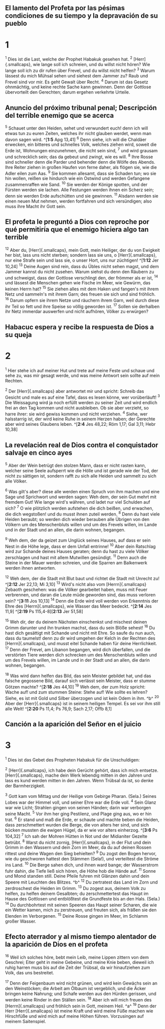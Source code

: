 ## El lamento del Profeta por las pésimas condiciones de su tiempo y la depravación de su pueblo
# 1
<sup class='bibleverse'>1</sup> Dies ist die Last, welche der Prophet Habakuk gesehen hat. <sup class='bibleverse'>2</sup> [Herr]{.smallcaps}, wie lange soll ich schreien, und du willst nicht hören? Wie lange soll ich zu dir rufen über Frevel, und du willst nicht helfen? <sup class='bibleverse'>3</sup> Warum lässest du mich Mühsal sehen und siehest dem Jammer zu? Raub und Frevel sind vor mir. Es geht Gewalt über Recht. <sup class='bibleverse'>4</sup> Darum ist das Gesetz ohnmächtig, und keine rechte Sache kann gewinnen. Denn der Gottlose übervorteilt den Gerechten; darum ergehen verkehrte Urteile. 

## Anuncio del próximo tribunal penal; Descripción del terrible enemigo que se acerca
<sup class='bibleverse'>5</sup> Schauet unter den Heiden, sehet und verwundert euch! denn ich will etwas tun zu euren Zeiten, welches ihr nicht glauben werdet, wenn man davon sagen wird. ^[**1:5** Apg 13,41] <sup class='bibleverse'>6</sup> Denn siehe, ich will die Chaldäer erwecken, ein bitteres und schnelles Volk, welches ziehen wird, soweit die Erde ist, Wohnungen einzunehmen, die nicht sein sind, <sup class='bibleverse'>7</sup> und wird grausam und schrecklich sein; das da gebeut und zwingt, wie es will. <sup class='bibleverse'>8</sup> Ihre Rosse sind schneller denn die Parder und behender denn die Wölfe des Abends. Ihre Reiter ziehen in großen Haufen von ferne daher, als flögen sie, wie die Adler eilen zum Aas. <sup class='bibleverse'>9</sup> Sie kommen allesamt, dass sie Schaden tun; wo sie hin wollen, reißen sie hindurch wie ein Ostwind und werden Gefangene zusammenraffen wie Sand. <sup class='bibleverse'>10</sup> Sie werden der Könige spotten, und der Fürsten werden sie lachen. Alle Festungen werden ihnen ein Scherz sein; denn sie werden Erde aufschütten und sie gewinnen. <sup class='bibleverse'>11</sup> Alsdann werden sie einen neuen Mut nehmen, werden fortfahren und sich versündigen; also muss ihre Macht ihr Gott sein. 


## El profeta le preguntó a Dios con reproche por qué permitiría que el enemigo hiciera algo tan terrible
<sup class='bibleverse'>12</sup> Aber du, [Herr]{.smallcaps}, mein Gott, mein Heiliger, der du von Ewigkeit her bist, lass uns nicht sterben; sondern lass sie uns, o [Herr]{.smallcaps}, nur eine Strafe sein und lass sie, o unser Hort, uns nur züchtigen! ^[**1:12** Jer 10,24] <sup class='bibleverse'>13</sup> Deine Augen sind rein, dass du Übles nicht sehen magst, und dem Jammer kannst du nicht zusehen. Warum siehst du denn den Räubern zu und schweigst, dass der Gottlose verschlingt den, der frömmer als er ist, <sup class='bibleverse'>14</sup> und lässest die Menschen gehen wie Fische im Meer, wie Gewürm, das keinen Herrn hat? <sup class='bibleverse'>15</sup> Sie ziehen alles mit dem Haken und fangen's mit ihrem Netz und sammeln's mit ihrem Garn; des freuen sie sich und sind fröhlich. <sup class='bibleverse'>16</sup> Darum opfern sie ihrem Netze und räuchern ihrem Garn, weil durch diese ihr Teil so fett und ihre Speise so völlig geworden ist. <sup class='bibleverse'>17</sup> Sollen sie derhalben ihr Netz immerdar auswerfen und nicht aufhören, Völker zu erwürgen?


## Habacuc espera y recibe la respuesta de Dios a su queja
# 2
<sup class='bibleverse'>1</sup> Hier stehe ich auf meiner Hut und trete auf meine Feste und schaue und sehe zu, was mir gesagt werde, und was meine Antwort sein sollte auf mein Rechten. 

<sup class='bibleverse'>2</sup> Der [Herr]{.smallcaps} aber antwortet mir und spricht: Schreib das Gesicht und male es auf eine Tafel, dass es lesen könne, wer vorüberläuft! <sup class='bibleverse'>3</sup> Die Weissagung wird ja noch erfüllt werden zu seiner Zeit und wird endlich frei an den Tag kommen und nicht ausbleiben. Ob sie aber verzieht, so harre ihrer: sie wird gewiss kommen und nicht verziehen. <sup class='bibleverse'>4</sup> Siehe, wer halsstarrig ist, der wird keine Ruhe in seinem Herzen haben; der Gerechte aber wird seines Glaubens leben. ^[**2:4** Jes 48,22; Röm 1,17; Gal 3,11; Hebr 10,38] 


## La revelación real de Dios contra el conquistador salvaje en cinco ayes
<sup class='bibleverse'>5</sup> Aber der Wein betrügt den stolzen Mann, dass er nicht rasten kann, welcher seine Seele aufsperrt wie die Hölle und ist gerade wie der Tod, der nicht zu sättigen ist, sondern rafft zu sich alle Heiden und sammelt zu sich alle Völker. 

<sup class='bibleverse'>6</sup> Was gilt's aber? diese alle werden einen Spruch von ihm machen und eine Sage und Sprichwort und werden sagen: Weh dem, der sein Gut mehrt mit fremdem Gut! Wie lange wird's währen, und ladet nur viel Schulden auf sich? <sup class='bibleverse'>7</sup> O wie plötzlich werden aufstehen die dich beißen, und erwachen, die dich wegstoßen! und du musst ihnen zuteil werden. <sup class='bibleverse'>8</sup> Denn du hast viele Heiden beraubt; so werden dich wieder berauben alle Übrigen von den Völkern um des Menschenbluts willen und um des Frevels willen, im Lande und in der Stadt und an allen, die darin wohnen, begangen. 

<sup class='bibleverse'>9</sup> Weh dem, der da geizet zum Unglück seines Hauses, auf dass er sein Nest in die Höhe lege, dass er dem Unfall entrinne! <sup class='bibleverse'>10</sup> Aber dein Ratschlag wird zur Schande deines Hauses geraten; denn du hast zu viele Völker zerschlagen und hast mit allem Mutwillen gesündigt. <sup class='bibleverse'>11</sup> Denn auch die Steine in der Mauer werden schreien, und die Sparren am Balkenwerk werden ihnen antworten. 

<sup class='bibleverse'>12</sup> Weh dem, der die Stadt mit Blut baut und richtet die Stadt mit Unrecht zu! ^[**2:12** Jer 22,13; Mi 3,10] <sup class='bibleverse'>13</sup> Wird's nicht also vom [Herrn]{.smallcaps} Zebaoth geschehen: was die Völker gearbeitet haben, muss mit Feuer verbrennen, und daran die Leute müde geworden sind, das muss verloren sein? ^[**3:11** Jos 10,13] <sup class='bibleverse'>14</sup> Denn die Erde wird voll werden von Erkenntnis der Ehre des [Herrn]{.smallcaps}, wie Wasser das Meer bedeckt. ^[**2:14** Jes 11,9] 
 ^[**2:19** Ps 115,4-8][**2:13** Jer 51,58] 

<sup class='bibleverse'>15</sup> Weh dir, der du deinem Nächsten einschenkst und mischest deinen Grimm darunter und ihn trunken machst, dass du sein Blöße sehest! <sup class='bibleverse'>16</sup> Du hast dich gesättigt mit Schande und nicht mit Ehre. So saufe du nun auch, dass du taumelst! denn zu dir wird umgehen der Kelch in der Rechten des [Herrn]{.smallcaps}, und musst eitel Schande haben für deine Herrlichkeit. <sup class='bibleverse'>17</sup> Denn der Frevel, am Libanon begangen, wird dich überfallen, und die verstörten Tiere werden dich schrecken um des Menschenbluts willen und um des Frevels willen, im Lande und in der Stadt und an allen, die darin wohnen, begangen. 

<sup class='bibleverse'>18</sup> Was wird dann helfen das Bild, das sein Meister gebildet hat, und das falsche gegossene Bild, darauf sich verlässt sein Meister, dass er stumme Götzen machte? ^[**2:18** Jes 44,10] <sup class='bibleverse'>19</sup> Weh dem, der zum Holz spricht: Wache auf! und zum stummen Steine: Stehe auf! Wie sollte es lehren? Siehe, es ist mit Gold und Silber überzogen und ist kein Odem in ihm. ^b^ <sup class='bibleverse'>20</sup> Aber der [Herr]{.smallcaps} ist in seinem heiligen Tempel. Es sei vor ihm still alle Welt! ^[**2:20** Ps 11,4; Ps 76,9; Sach 2,17; Offb 8,1] 
  

## Canción a la aparición del Señor en el juicio
# 3
<sup class='bibleverse'>1</sup> Dies ist das Gebet des Propheten Habakuk für die Unschuldigen: 

<sup class='bibleverse'>2</sup> [Herr]{.smallcaps}, ich habe dein Gerücht gehört, dass ich mich entsetze. [Herr]{.smallcaps}, mache dein Werk lebendig mitten in den Jahren und lass es kund werden mitten in den Jahren. Wenn Trübsal da ist, so denke der Barmherzigkeit. 

<sup class='bibleverse'>3</sup> Gott kam vom Mittag und der Heilige vom Gebirge Pharan. (Sela.) Seines Lobes war der Himmel voll, und seiner Ehre war die Erde voll. <sup class='bibleverse'>4</sup> Sein Glanz war wie Licht; Strahlen gingen von seinen Händen; darin war verborgen seine Macht. <sup class='bibleverse'>5</sup> Vor ihm her ging Pestilenz, und Plage ging aus, wo er hin trat. <sup class='bibleverse'>6</sup> Er stand und maß die Erde, er schaute und machte beben die Heiden, dass zerschmettert wurden die Berge, die von alters her sind, und sich bücken mussten die ewigen Hügel, da er wie vor alters einherzog. ^[**3:6** Ps 104,32] <sup class='bibleverse'>7</sup> Ich sah der Mohren Hütten in Not und der Midianiter Gezelte betrübt. <sup class='bibleverse'>8</sup> Warst du nicht zornig, [Herr]{.smallcaps}, in der Flut und dein Grimm in den Wassern und dein Zorn im Meer, da du auf deinen Rossen rittest und deine Wagen den Sieg behielten? <sup class='bibleverse'>9</sup> Du zogst den Bogen hervor, wie du geschworen hattest den Stämmen (Sela!), und verteiltest die Ströme ins Land. <sup class='bibleverse'>10</sup> Die Berge sahen dich, und ihnen ward bange; der Wasserstrom fuhr dahin, die Tiefe ließ sich hören, die Höhe hob die Hände auf. <sup class='bibleverse'>11</sup> Sonne und Mond standen still. Deine Pfeile fuhren mit Glänzen dahin und dein Speere mit Leuchten des Blitzes. ^b^ <sup class='bibleverse'>12</sup> Du zertratest das Land im Zorn und zerdroschest die Heiden im Grimm. <sup class='bibleverse'>13</sup> Du zogest aus, deinem Volk zu helfen, zu helfen deinem Gesalbten; du zerschmettertest das Haupt im Hause des Gottlosen und entblößtest die Grundfeste bis an den Hals. (Sela.) <sup class='bibleverse'>14</sup> Du durchbohrtest mit seinen Speeren das Haupt seiner Scharen, die wie ein Wetter kamen, mich zu zerstreuen, und freuten sich, als fräßen sie den Elenden im Verborgenen. <sup class='bibleverse'>15</sup> Deine Rosse gingen im Meer, im Schlamm großer Wasser. 
 

## Efecto aterrador y al mismo tiempo alentador de la aparición de Dios en el profeta
<sup class='bibleverse'>16</sup> Weil ich solches höre, bebt mein Leib, meine Lippen zittern von dem Geschrei; Eiter geht in meine Gebeine, und meine Knie beben, dieweil ich ruhig harren muss bis auf die Zeit der Trübsal, da wir hinaufziehen zum Volk, das uns bestreitet. 

<sup class='bibleverse'>17</sup> Denn der Feigenbaum wird nicht grünen, und wird kein Gewächs sein an den Weinstöcken; die Arbeit am Ölbaum ist vergeblich, und die Äcker bringen keine Nahrung; und Schafe werden aus den Hürden gerissen, und werden keine Rinder in den Ställen sein. <sup class='bibleverse'>18</sup> Aber ich will mich freuen des [Herrn]{.smallcaps} und fröhlich sein in Gott, meinem Heil. ^a^ <sup class='bibleverse'>19</sup> Denn der Herr [Herr]{.smallcaps} ist meine Kraft und wird meine Füße machen wie Hirschfüße und wird mich auf meine Höhen führen. Vorzusingen auf meinem Saitenspiel.
